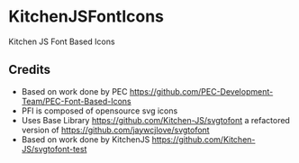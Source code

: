 # KitchenJSFontIcons
Kitchen JS Font Based Icons









## Credits
- Based on work done by PEC https://github.com/PEC-Development-Team/PEC-Font-Based-Icons
- PFI is composed of opensource svg icons
- Uses Base Library https://github.com/Kitchen-JS/svgtofont a refactored version of https://github.com/jaywcjlove/svgtofont
- Based on work done by KitchenJS https://github.com/Kitchen-JS/svgtofont-test

